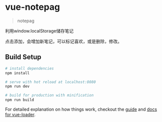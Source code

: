# vue-notepag

> notepag

利用window.localStorage储存笔记

点击添加，会增加新笔记，可以标记喜欢，或是删除，修改。

## Build Setup

``` bash
# install dependencies
npm install

# serve with hot reload at localhost:8080
npm run dev

# build for production with minification
npm run build

```

For detailed explanation on how things work, checkout the [guide](http://vuejs-templates.github.io/webpack/) and [docs for vue-loader](http://vuejs.github.io/vue-loader).
